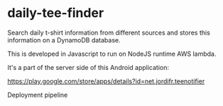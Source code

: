 # daily-tee-finder

Search daily t-shirt information from different sources and stores this information on a DynamoDB database.

This is developed in Javascript to run on NodeJS runtime AWS lambda.

It's a part of the server side of this Android application:

https://play.google.com/store/apps/details?id=net.jordifr.teenotifier

Deployment pipeline

